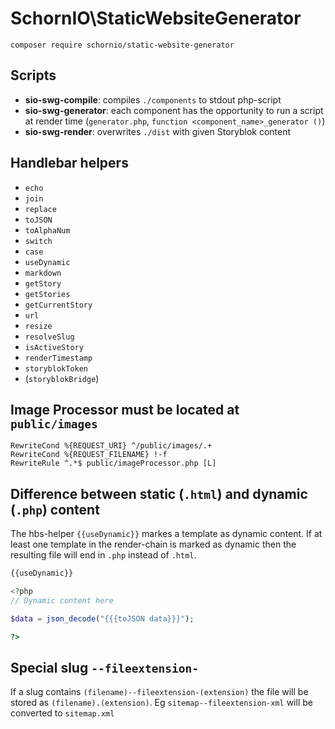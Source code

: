 # SchornIO\\StaticWebsiteGenerator

```
composer require schornio/static-website-generator
```

## Scripts

- **sio-swg-compile**: compiles `./components` to stdout php-script
- **sio-swg-generator**: each component has the opportunity to run a script at render time (`generator.php`, `function <component_name>_generator ()`)
- **sio-swg-render**: overwrites `./dist` with given Storyblok content

## Handlebar helpers

- `echo`
- `join`
- `replace`
- `toJSON`
- `toAlphaNum`
- `switch`
- `case`
- `useDynamic`
- `markdown`
- `getStory`
- `getStories`
- `getCurrentStory`
- `url`
- `resize`
- `resolveSlug`
- `isActiveStory`
- `renderTimestamp`
- `storyblokToken`
- (`storyblokBridge`)

## Image Processor must be located at `public/images`

```
RewriteCond %{REQUEST_URI} ^/public/images/.+
RewriteCond %{REQUEST_FILENAME} !-f
RewriteRule ^.*$ public/imageProcessor.php [L]
```

## Difference between static (`.html`) and dynamic (`.php`) content

The hbs-helper `{{useDynamic}}` markes a template as dynamic content. If at least one template in the render-chain is marked as dynamic then the resulting file will end in `.php` instead of `.html`.

```php
{{useDynamic}}

<?php
// Dynamic content here

$data = json_decode("{{{toJSON data}}}");

?>
```

## Special slug `--fileextension-`

If a slug contains `(filename)--fileextension-(extension)` the file will be stored as `(filename).(extension)`. Eg `sitemap--fileextension-xml` will be converted to `sitemap.xml`
